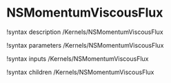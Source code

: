# NSMomentumViscousFlux

!syntax description /Kernels/NSMomentumViscousFlux

!syntax parameters /Kernels/NSMomentumViscousFlux

!syntax inputs /Kernels/NSMomentumViscousFlux

!syntax children /Kernels/NSMomentumViscousFlux
